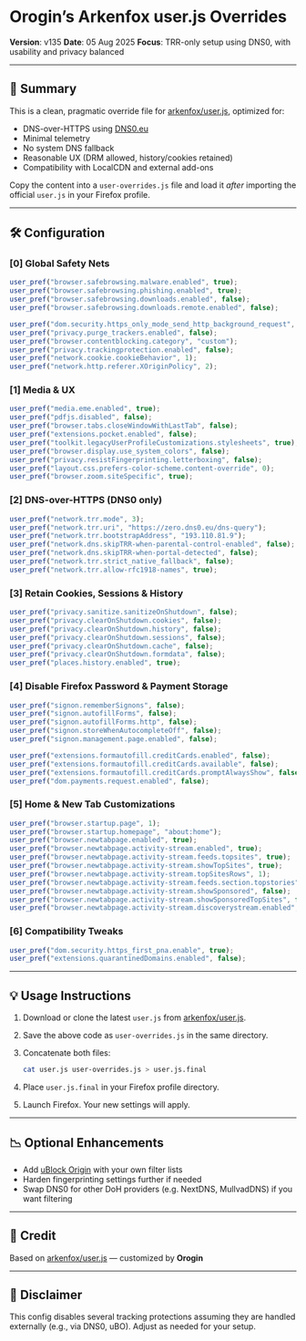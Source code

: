 # Orogin’s Arkenfox user.js Overrides

**Version**: v135
**Date**: 05 Aug 2025
**Focus**: TRR-only setup using DNS0, with usability and privacy balanced

---

## 📄 Summary

This is a clean, pragmatic override file for [arkenfox/user.js](https://github.com/arkenfox/user.js), optimized for:

* DNS-over-HTTPS using [DNS0.eu](https://dns0.eu)
* Minimal telemetry
* No system DNS fallback
* Reasonable UX (DRM allowed, history/cookies retained)
* Compatibility with LocalCDN and external add-ons

Copy the content into a `user-overrides.js` file and load it *after* importing the official `user.js` in your Firefox profile.

---

## 🛠 Configuration

### \[0] Global Safety Nets

```js
user_pref("browser.safebrowsing.malware.enabled", true);
user_pref("browser.safebrowsing.phishing.enabled", true);
user_pref("browser.safebrowsing.downloads.enabled", false);
user_pref("browser.safebrowsing.downloads.remote.enabled", false);

user_pref("dom.security.https_only_mode_send_http_background_request", true);
user_pref("privacy.purge_trackers.enabled", false);
user_pref("browser.contentblocking.category", "custom");
user_pref("privacy.trackingprotection.enabled", false);
user_pref("network.cookie.cookieBehavior", 1);
user_pref("network.http.referer.XOriginPolicy", 2);
```

### \[1] Media & UX

```js
user_pref("media.eme.enabled", true);
user_pref("pdfjs.disabled", false);
user_pref("browser.tabs.closeWindowWithLastTab", false);
user_pref("extensions.pocket.enabled", false);
user_pref("toolkit.legacyUserProfileCustomizations.stylesheets", true);
user_pref("browser.display.use_system_colors", false);
user_pref("privacy.resistFingerprinting.letterboxing", false);
user_pref("layout.css.prefers-color-scheme.content-override", 0);
user_pref("browser.zoom.siteSpecific", true);
```

### \[2] DNS-over-HTTPS (DNS0 only)

```js
user_pref("network.trr.mode", 3);
user_pref("network.trr.uri", "https://zero.dns0.eu/dns-query");
user_pref("network.trr.bootstrapAddress", "193.110.81.9");
user_pref("network.dns.skipTRR-when-parental-control-enabled", false);
user_pref("network.dns.skipTRR-when-portal-detected", false);
user_pref("network.trr.strict_native_fallback", false);
user_pref("network.trr.allow-rfc1918-names", true);
```

### \[3] Retain Cookies, Sessions & History

```js
user_pref("privacy.sanitize.sanitizeOnShutdown", false);
user_pref("privacy.clearOnShutdown.cookies", false);
user_pref("privacy.clearOnShutdown.history", false);
user_pref("privacy.clearOnShutdown.sessions", false);
user_pref("privacy.clearOnShutdown.cache", false);
user_pref("privacy.clearOnShutdown.formdata", false);
user_pref("places.history.enabled", true);
```

### \[4] Disable Firefox Password & Payment Storage

```js
user_pref("signon.rememberSignons", false);
user_pref("signon.autofillForms", false);
user_pref("signon.autofillForms.http", false);
user_pref("signon.storeWhenAutocompleteOff", false);
user_pref("signon.management.page.enabled", false);

user_pref("extensions.formautofill.creditCards.enabled", false);
user_pref("extensions.formautofill.creditCards.available", false);
user_pref("extensions.formautofill.creditCards.promptAlwaysShow", false);
user_pref("dom.payments.request.enabled", false);
```

### \[5] Home & New Tab Customizations

```js
user_pref("browser.startup.page", 1);
user_pref("browser.startup.homepage", "about:home");
user_pref("browser.newtabpage.enabled", true);
user_pref("browser.newtabpage.activity-stream.enabled", true);
user_pref("browser.newtabpage.activity-stream.feeds.topsites", true);
user_pref("browser.newtabpage.activity-stream.showTopSites", true);
user_pref("browser.newtabpage.activity-stream.topSitesRows", 1);
user_pref("browser.newtabpage.activity-stream.feeds.section.topstories", false);
user_pref("browser.newtabpage.activity-stream.showSponsored", false);
user_pref("browser.newtabpage.activity-stream.showSponsoredTopSites", false);
user_pref("browser.newtabpage.activity-stream.discoverystream.enabled", false);
```

### \[6] Compatibility Tweaks

```js
user_pref("dom.security.https_first_pna.enable", true);
user_pref("extensions.quarantinedDomains.enabled", false);
```

---

## 💡 Usage Instructions

1. Download or clone the latest `user.js` from [arkenfox/user.js](https://github.com/arkenfox/user.js).
2. Save the above code as `user-overrides.js` in the same directory.
3. Concatenate both files:

   ```bash
   cat user.js user-overrides.js > user.js.final
   ```
4. Place `user.js.final` in your Firefox profile directory.
5. Launch Firefox. Your new settings will apply.

---

## 📉 Optional Enhancements

* Add [uBlock Origin](https://github.com/gorhill/uBlock) with your own filter lists
* Harden fingerprinting settings further if needed
* Swap DNS0 for other DoH providers (e.g. NextDNS, MullvadDNS) if you want filtering

---

## 🌟 Credit

Based on [arkenfox/user.js](https://github.com/arkenfox/user.js) — customized by **Orogin**

---

## 🚫 Disclaimer

This config disables several tracking protections assuming they are handled externally (e.g., via DNS0, uBO). Adjust as needed for your setup.
